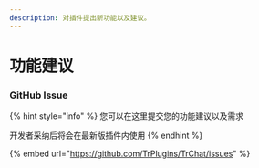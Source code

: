 ```yaml
---
description: 对插件提出新功能以及建议。
---
```


# 功能建议

### GitHub Issue

{% hint style="info" %}
您可以在这里提交您的功能建议以及需求

开发者采纳后将会在最新版插件内使用
{% endhint %}

{% embed url="https://github.com/TrPlugins/TrChat/issues" %}
